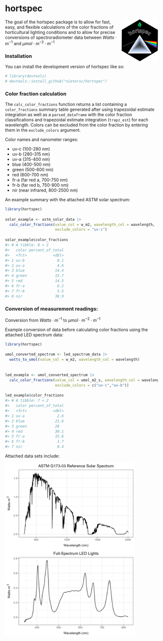 
<!-- README.md is generated from README.Rmd. Please edit that file -->

# hortspec

<!-- badges: start -->

<img src="man/figures/logo.png" align="right" height="138" alt="" />
<!-- badges: end -->

The goal of the hortspec package is to allow for fast, easy, and
flexible calculations of the color fractions of horticultural lighting
conditions and to allow for precise conversions of spectroradiometer
data between $Watts·m^{-1}$ and $µmol·m^{-2}·m^{-1}$

### Installation

You can install the development version of hortspec like so:

``` r
# library(devtools)
# devtools::install_github("nietersc/hortspec")
```

### Color fraction calculation

The `calc_color_fractions` function returns a list containing a
`color_fractions` summary table generated after using trapezoidal
estimate integration as well as a `parsed_dataframe` with the color
fraction classifications and trapezoidal estimate integration
(`trapz_est`) for each wavelength. Colors can be excluded from the color
fraction by entering them in the `exclude_colors` argument.

Color names and nanometer ranges:

- uv-c (100-280 nm)
- uv-b (280-315 nm)
- uv-a (315-400 nm)
- blue (400-500 nm)
- green (500-600 nm)
- red (600-700 nm)
- fr-a (far red a, 700-750 nm)
- fr-b (far red b, 750-800 nm)
- nir (near infrared, 800-2500 nm)

An example summary with the attached ASTM solar spectrum:

``` r
library(hortspec)

solar_example <- astm_solar_data |>
  calc_color_fractions(value_col = w_m2, wavelength_col = wavelength,
                       exclude_colors = "uv-c")

solar_example$color_fractions
#> # A tibble: 8 × 2
#>   color percent_of_total
#>   <fct>            <dbl>
#> 1 uv-b               0.1
#> 2 uv-a               4.6
#> 3 blue              14.4
#> 4 green             15.7
#> 5 red               14.5
#> 6 fr-a               6.2
#> 7 fr-b               5.5
#> 8 nir               38.9
```

### Conversion of measurement readings:

Conversion from $Watts·m^{-1}$ to $µmol·m^{-2}·m^{-1}$

Example conversion of data before calculating color fractions using the
attached LED spectrum data:

``` r
library(hortspec)

umol_converted_spectrum <- led_spectrum_data |>
  watts_to_umol(value_col = w_m2, wavelength_col = wavelength)


led_example <- umol_converted_spectrum |>
  calc_color_fractions(value_col = umol_m2_s, wavelength_col = wavelength,
                       exclude_colors = c("uv-c","uv-b"))

led_example$color_fractions
#> # A tibble: 7 × 2
#>   color percent_of_total
#>   <fct>            <dbl>
#> 1 uv-a               2.6
#> 2 blue              21.6
#> 3 green             28  
#> 4 red               30.1
#> 5 fr-a              15.6
#> 6 fr-b               1.7
#> 7 nir                0.4
```

Attached data sets include:

<img src="man/figures/README-solar.png" width="85%" height="15%" />

<img src="man/figures/README-led.png" width="85%" height="15%" />

